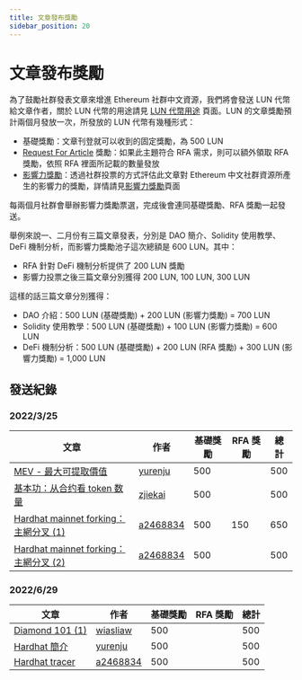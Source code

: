 ```yaml
---
title: 文章發布獎勵
sidebar_position: 20
---
```

# 文章發布獎勵
為了鼓勵社群發表文章來增進 Ethereum 社群中文資源，我們將會發送 LUN 代幣給文章作者，關於 LUN 代幣的用途請見 [LUN 代幣用途][1] 頁面。LUN 的文章獎勵預計兩個月發放一次，所發放的 LUN 代幣有幾種形式：

- 基礎獎勵：文章刊登就可以收到的固定獎勵，為 500 LUN
- [Request For Article][2] 獎勵：如果此主題符合 RFA 需求，則可以額外領取 RFA 獎勵，依照 RFA 裡面所記載的數量發放
- [影響力獎勵][3]：透過社群投票的方式評估此文章對 Ethereum 中文社群資源所產生的影響力的獎勵，詳情請見[影響力獎勵][3]頁面

每兩個月社群會舉辦影響力獎勵票選，完成後會連同基礎獎勵、RFA 獎勵一起發送。

舉例來說一、二月份有三篇文章發表，分別是 DAO 簡介、Solidity 使用教學、DeFi 機制分析，而影響力獎勵池子這次總額是 600 LUN。其中：
- RFA 針對 DeFi 機制分析提供了 200 LUN 獎勵
- 影響力投票之後三篇文章分別獲得 200 LUN, 100 LUN, 300 LUN

這樣的話三篇文章分別獲得：
- DAO 介紹：500 LUN (基礎獎勵) + 200 LUN (影響力獎勵) = 700 LUN
- Solidity 使用教學：500 LUN (基礎獎勵) + 100 LUN (影響力獎勵) = 600 LUN
- DeFi 機制分析：500 LUN (基礎獎勵) + 200 LUN (RFA 獎勵) + 300 LUN (影響力獎勵) = 1,000 LUN

## 發送紀錄
### 2022/3/25

|文章                              |作者      |基礎獎勵|RFA 獎勵|總計 |
|--------------------------------|--------|----|------|---|
|[MEV - 最大可提取價值](https://lundao.tech/blog/mev)                   |[yurenju](https://github.com/yurenju) |500 |      |500|
|[基本功：从合约看 token 数量](https://lundao.tech/blog/total-tokens-looksrare)               |[zjiekai](https://github.com/zjiekai) |500 |      |500|
|[Hardhat mainnet forking：主網分叉 (1)](https://lundao.tech/blog/hardhat-forking-1)|[a2468834](https://github.com/a2468834)|500 |150   |650|
|[Hardhat mainnet forking：主網分叉 (2)](https://lundao.tech/blog/hardhat-forking-2)|[a2468834](https://github.com/a2468834)|500 |      |500|


### 2022/6/29

|文章                              |作者      |基礎獎勵|RFA 獎勵|總計 |
|--------------------------------|--------|----|------|---|
|[Diamond 101 (1)](/blog/diamond101)                   |[wiasliaw](https://github.com/wiasliaw) |500 |      |500|
|[Hardhat 簡介](/blog/hardhat-intro)               |[yurenju](https://yurenju.medium.com/) |500 |      |500|
|[Hardhat tracer](/blog/hardhat-tracer)|[a2468834](https://github.com/a2468834)|500 |      |500|

[1]: lun-token-usage
[2]: request-for-article
[3]: impact-reward
